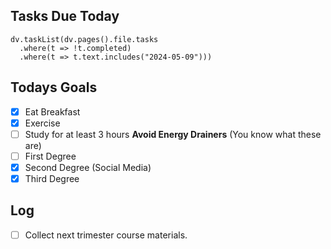 ## Tasks Due Today
```dataviewjs
dv.taskList(dv.pages().file.tasks 
  .where(t => !t.completed)
  .where(t => t.text.includes("2024-05-09")))
```
## Todays Goals
- [x] Eat Breakfast
- [x] Exercise
- [ ] Study for at least 3 hours
**Avoid Energy Drainers** (You know what these are)
- [ ] First Degree
- [x] Second Degree (Social Media)
- [x] Third Degree

## Log

- [ ] Collect next trimester course materials.